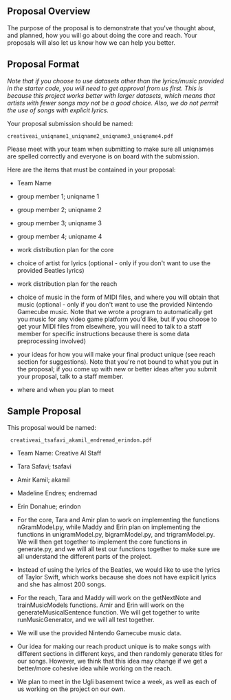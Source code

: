 ## Proposal Overview

The purpose of the proposal is to demonstrate that you've thought about, and planned, how you will go about doing the core and reach. Your proposals will also let us know how we can help you better.

## Proposal Format

*Note that if you choose to use datasets other than the lyrics/music provided in the starter code, you will need to get approval from us first. This is because this project works better with larger datasets, which means that artists with fewer songs may not be a good choice. Also, we do not permit the use of songs with explicit lyrics.*

Your proposal submission should be named:

```
creativeai_uniqname1_uniqname2_uniqname3_uniqname4.pdf
```

Please meet with your team when submitting to make sure all uniqnames are spelled correctly and everyone is on board with the submission.

Here are the items that must be contained in your proposal:

- Team Name

- group member 1; uniqname 1

- group member 2; uniqname 2

- group member 3; uniqname 3

- group member 4; uniqname 4

- work distribution plan for the core

- choice of artist for lyrics (optional - only if you don't want to use the provided Beatles lyrics)

- work distribution plan for the reach

- choice of music in the form of MIDI files, and where you will obtain that music (optional - only if you don't want to use the provided Nintendo Gamecube music. Note that we wrote a program to automatically get you music for any video game platform you'd like, but if you choose to get your MIDI files from elsewhere, you will need to talk to a staff member for specific instructions because there is some data preprocessing involved)

- your ideas for how you will make your final product unique (see reach section for suggestions). Note that you're not bound to what you put in the proposal; if you come up with new or better ideas after you submit your proposal, talk to a staff member.

- where and when you plan to meet

## Sample Proposal

This proposal would be named:

```
 creativeai_tsafavi_akamil_endremad_erindon.pdf
```

- Team Name: Creative AI Staff

- Tara Safavi; tsafavi

- Amir Kamil; akamil

- Madeline Endres; endremad

- Erin Donahue; erindon

- For the core, Tara and Amir plan to work on implementing the functions nGramModel.py, while Maddy and Erin plan on implementing the functions in unigramModel.py, bigramModel.py, and trigramModel.py. We will then get together to implement the core functions in generate.py, and we will all test our functions together to make sure we all understand the different parts of the project.

- Instead of using the lyrics of the Beatles, we would like to use the lyrics of Taylor Swift, which works because she does not have explicit lyrics and she has almost 200 songs.

- For the reach, Tara and Maddy will work on the getNextNote and trainMusicModels functions. Amir and Erin will work on the generateMusicalSentence function. We will get together to write runMusicGenerator, and we will all test together.

- We will use the provided Nintendo Gamecube music data.

- Our idea for making our reach product unique is to make songs with different sections in different keys, and then randomly generate titles for our songs. However, we think that this idea may change if we get a better/more cohesive idea while working on the reach.

- We plan to meet in the Ugli basement twice a week, as well as each of us working on the project on our own.
